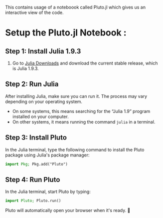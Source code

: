 This contains usage of a noteboook called Pluto.jl which gives us an interactive view of the code.
# Setup the Pluto.jl Notebook : 

## Step 1: Install Julia 1.9.3

1. Go to [Julia Downloads](https://julialang.org/downloads) and download the current stable release, which is Julia 1.9.3.

## Step 2: Run Julia

After installing Julia, make sure you can run it. The process may vary depending on your operating system.

- On some systems, this means searching for the “Julia 1.9” program installed on your computer.
- On other systems, it means running the command `julia` in a terminal.

## Step 3: Install Pluto

In the Julia terminal, type the following command to install the Pluto package using Julia's package manager:

```julia
import Pkg; Pkg.add("Pluto")
```
## Step 4: Run Pluto

In the Julia terminal, start Pluto by typing:
```julia
import Pluto; Pluto.run()
```
Pluto will automatically open your browser when it's ready. 🎉

